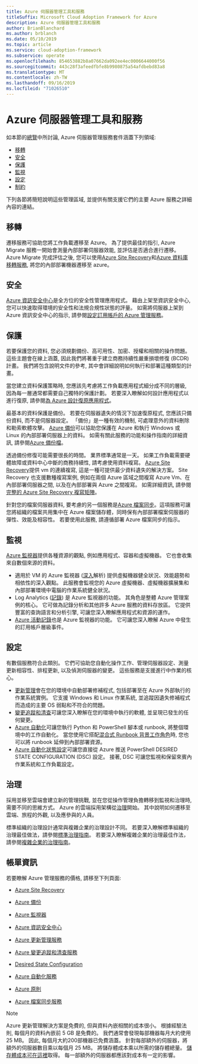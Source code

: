 ```yaml
---
title: Azure 伺服器管理工具和服務
titleSuffix: Microsoft Cloud Adoption Framework for Azure
description: Azure 伺服器管理工具和服務
author: BrianBlanchard
ms.author: brblanch
ms.date: 05/10/2019
ms.topic: article
ms.service: cloud-adoption-framework
ms.subservice: operate
ms.openlocfilehash: 854653882b8a07662da092ee4ec0006644000f56
ms.sourcegitcommit: 443c28f3afeedfbfe8b9980875a54afdbebd83a8
ms.translationtype: MT
ms.contentlocale: zh-TW
ms.lasthandoff: 09/16/2019
ms.locfileid: "71026510"
---
```

# <a name="azure-server-management-tools-and-services"></a>Azure 伺服器管理工具和服務

如本節的[總覽](./index.md)中所討論, Azure 伺服器管理服務套件涵蓋下列領域:

- [移轉](#migrate)
- [安全](#secure)
- [保護](#protect)
- [監視](#monitor)
- [設定](#configure)
- [制約](#govern)

下列各節將簡短說明這些管理區域, 並提供有關支援它們的主要 Azure 服務之詳細內容的連結。

## <a name="migrate"></a>移轉

遷移服務可協助您將工作負載遷移至 Azure。 為了提供最佳的指引, Azure Migrate 服務一開始會測量內部部署伺服器效能, 並評估是否適合進行遷移。 Azure Migrate 完成評估之後, 您可以使用[Azure Site Recovery](https://docs.microsoft.com/azure/site-recovery/site-recovery-overview)和[Azure 資料庫移轉服務](https://docs.microsoft.com/azure/dms/dms-overview), 將您的內部部署機器遷移至 azure。

## <a name="secure"></a>安全

[Azure 資訊安全中心](https://docs.microsoft.com/azure/security-center/security-center-intro)是全方位的安全性管理應用程式。 藉由上架至資訊安全中心, 您可以快速取得環境的安全性和法規合規性狀態的評量。 如需將伺服器上架到 Azure 資訊安全中心的指示, 請參閱[設定訂用帳戶的 Azure 管理服務](./onboard-at-scale.md#azure-security-center)。

## <a name="protect"></a>保護

若要保護您的資料, 您必須規劃備份、高可用性、加密、授權和相關的操作問題。 這些主題會在線上涵蓋, 因此我們將著重于建立商務持續性嚴重損壞修復 (BCDR) 計畫。 我們將包含說明文件的參考, 其中會詳細說明如何執行和部署這種類型的計畫。

當您建立資料保護策略時, 您應該先考慮將工作負載應用程式細分成不同的層級, 因為每一層通常都需要自己獨特的保護計劃。 若要深入瞭解如何設計應用程式以進行復原, 請參閱[為 Azure 設計復原應用程式](https://docs.microsoft.com/azure/architecture/resiliency)。

最基本的資料保護是備份。 若要在伺服器遺失的情況下加速復原程式, 您應該只備份資料, 而不是伺服器設定。 「備份」是一種有效的機制, 可處理意外的資料刪除和勒索軟體攻擊。 [Azure 備份](https://docs.microsoft.com/azure/backup)可以協助您保護在 Azure 和執行 Windows 或 Linux 的內部部署伺服器上的資料。 如需有關此服務的功能和操作指南的詳細資訊, 請參閱[Azure 備份檔](https://docs.microsoft.com/azure/backup/backup-overview)。

透過備份修復可能需要很長的時間。 業界標準通常是一天。 如果工作負載需要硬體故障或資料中心中斷的商務持續性, 請考慮使用資料複寫。 [Azure Site Recovery](https://docs.microsoft.com/azure/site-recovery/site-recovery-overview)提供 vm 的連續複寫, 這是一種可提供最少資料遺失的解決方案。 Site Recovery 也支援數種複寫案例, 例如在兩個 Azure 區域之間複寫 Azure Vm、在內部部署伺服器之間, 以及在內部部署與 Azure 之間複寫。 如需詳細資訊, 請參閱[完整的 Azure Site Recovery 複寫矩陣](https://docs.microsoft.com/azure/site-recovery/site-recovery-overview#what-can-i-replicate)。

針對您的檔案伺服器資料, 要考慮的另一個服務是[Azure 檔案同步](https://docs.microsoft.com/azure/storage/files/storage-sync-files-planning)。這項服務可讓您將組織的檔案共用集中在 Azure 檔案儲存體，同時保有內部部署檔案伺服器的彈性、效能及相容性。 若要使用此服務, 請遵循部署 Azure 檔案同步的指示。

## <a name="monitor"></a>監視

[Azure 監視器](https://docs.microsoft.com/azure/azure-monitor/overview)提供各種資源的觀點, 例如應用程式、容器和虛擬機器。 它也會收集來自數個來源的資料。

- 適用於 VM 的 Azure 監視器 ([深入](https://docs.microsoft.com/azure/azure-monitor/insights/vminsights-overview)解析) 提供虛擬機器健全狀況、效能趨勢和相依性的深入觀點。 此服務會監視您的 Azure 虛擬機器、虛擬機器擴展集和內部部署環境中電腦的作業系統健全狀況。
- Log Analytics ([記錄](https://docs.microsoft.com/azure/azure-monitor/platform/data-collection#logs)) 是 Azure 監視器的功能。 其角色是整體 Azure 管理案例的核心。 它可做為記錄分析和其他許多 Azure 服務的資料存放區。 它提供豐富的查詢語言和分析引擎, 可讓您深入瞭解應用程式和資源的運作。
- [Azure 活動記錄](https://docs.microsoft.com/azure/azure-monitor/platform/activity-logs-overview)也是 Azure 監視器的功能。 它可讓您深入瞭解 Azure 中發生的訂用帳戶層級事件。

## <a name="configure"></a>設定

有數個服務符合此類別。 它們可協助您自動化操作工作、管理伺服器設定、測量更新相容性、排程更新, 以及偵測伺服器的變更。 這些服務是支援進行中作業的核心。

- [更新管理](https://docs.microsoft.com/azure/automation/automation-update-management#viewing-update-assessments)會在您的環境中自動部署修補程式, 包括部署至在 Azure 外部執行的作業系統實例。 它支援 Windows 和 Linux 作業系統, 並追蹤因遺失修補程式而造成的主要 OS 弱點和不符合的問題。
- [變更追蹤和清查](https://docs.microsoft.com/azure/automation/change-tracking)可讓您深入瞭解在您的環境中執行的軟體, 並呈現已發生的任何變更。
- [Azure 自動化](https://docs.microsoft.com/azure/automation/automation-intro)可讓您執行 Python 和 PowerShell 腳本或 runbook, 將整個環境中的工作自動化。 當您使用它搭配[混合式 Runbook 背景工作角色](https://docs.microsoft.com/azure/automation/automation-hybrid-runbook-worker)時, 您也可以將 runbook 延伸到內部部署資源。
- [Azure 自動化狀態設定](https://docs.microsoft.com/azure/automation/automation-dsc-overview)可讓您直接從 Azure 推送 PowerShell DESIRED STATE CONFIGURATION (DSC) 設定。 接著, DSC 可讓您監視和保留來賓內作業系統和工作負載設定。

## <a name="govern"></a>治理

採用並移至雲端會建立新的管理挑戰, 並在您從操作管理負擔轉移到監視和治理時, 需要不同的思維方式。 Azure 的雲端採用架構從[治理](../../govern/index.md)開始。 其中說明如何遷移至雲端、旅程的外觀, 以及應參與的人員。

標準組織的治理設計通常與複雜企業的治理設計不同。 若要深入瞭解標準組織的治理最佳做法，請參閱[標準治理指南](../../govern/guides/standard/index.md)。 若要深入瞭解複雜企業的治理最佳作法，請參閱[複雜企業的治理指南](../../govern/guides/complex/index.md)。

## <a name="billing-information"></a>帳單資訊

若要瞭解 Azure 管理服務的價格, 請移至下列頁面:

- [Azure Site Recovery](https://azure.microsoft.com/pricing/details/site-recovery)

- [Azure 備份](https://azure.microsoft.com/pricing/details/backup)

- [Azure 監視器](https://azure.microsoft.com/pricing/details/monitor)

- [Azure 資訊安全中心](https://azure.microsoft.com/pricing/details/security-center)

- [Azure 更新管理服務](https://azure.microsoft.com/pricing/details/automation)

- [Azure 變更追蹤和清查服務](https://azure.microsoft.com/pricing/details/automation)

- [Desired State Configuration](https://azure.microsoft.com/pricing/details/automation)

- [Azure 自動化服務](https://azure.microsoft.com/pricing/details/automation)

- [Azure 原則](https://azure.microsoft.com/pricing/details/azure-policy)

- [Azure 檔案同步服務](https://azure.microsoft.com/pricing/details/storage/blobs)

> [!NOTE]
> Azure 更新管理解決方案是免費的, 但與資料內嵌相關的成本很小。 根據經驗法則, 每個月的資料內嵌前 5 GB 是免費的。 我們通常會發現每部機器每月大約使用 25 MB。 因此, 每個月大約200部機器已免費涵蓋。 針對每部額外的伺服器，將額外的伺服器數目乘以每個月 25 MB。 將儲存體成本乘以所需的儲存體總量。 [儲存體成本可在這裡](https://azure.microsoft.com/pricing/details/storage/)取得。 每一部額外的伺服器都應該對成本有一定的影響。
